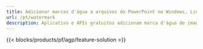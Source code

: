 ```yaml
---
title: Adicionar marcas d'água a arquivos do PowerPoint no Windows, Linux e macOS
url: /pt/watermark
description: Aplicativo e APIs gratuitos adicionam marca d'água de imagem ou texto a apresentações PPT, PPTX e ODP
---
```


{{< blocks/products/pf/agp/feature-solution >}} 

